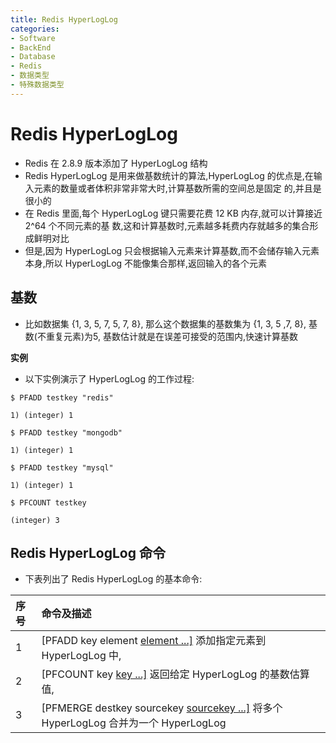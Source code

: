 ```yaml
---
title: Redis HyperLogLog
categories:
- Software
- BackEnd
- Database
- Redis
- 数据类型
- 特殊数据类型
---
```

# Redis HyperLogLog

- Redis 在 2.8.9 版本添加了 HyperLogLog 结构
- Redis HyperLogLog 是用来做基数统计的算法,HyperLogLog 的优点是,在输入元素的数量或者体积非常非常大时,计算基数所需的空间总是固定 的,并且是很小的
- 在 Redis 里面,每个 HyperLogLog 键只需要花费 12 KB 内存,就可以计算接近 2^64 个不同元素的基 数,这和计算基数时,元素越多耗费内存就越多的集合形成鲜明对比
- 但是,因为 HyperLogLog 只会根据输入元素来计算基数,而不会储存输入元素本身,所以 HyperLogLog 不能像集合那样,返回输入的各个元素

## 基数

- 比如数据集 {1, 3, 5, 7, 5, 7, 8}, 那么这个数据集的基数集为 {1, 3, 5 ,7, 8}, 基数(不重复元素)为5, 基数估计就是在误差可接受的范围内,快速计算基数

**实例**

- 以下实例演示了 HyperLogLog 的工作过程:

```
$ PFADD testkey "redis"

1) (integer) 1

$ PFADD testkey "mongodb"

1) (integer) 1

$ PFADD testkey "mysql"

1) (integer) 1

$ PFCOUNT testkey

(integer) 3
```

## Redis HyperLogLog 命令

- 下表列出了 Redis HyperLogLog 的基本命令:

| 序号 | 命令及描述                                                   |
| :--- | :----------------------------------------------------------- |
| 1    | [PFADD key element [element ...\]](https://www.runoob.com/redis/hyperloglog-pfadd.html)  添加指定元素到 HyperLogLog 中, |
| 2    | [PFCOUNT key [key ...\]](https://www.runoob.com/redis/hyperloglog-pfcount.html)  返回给定 HyperLogLog 的基数估算值, |
| 3    | [PFMERGE destkey sourcekey [sourcekey ...\]](https://www.runoob.com/redis/hyperloglog-pfmerge.html)  将多个 HyperLogLog 合并为一个 HyperLogLog |